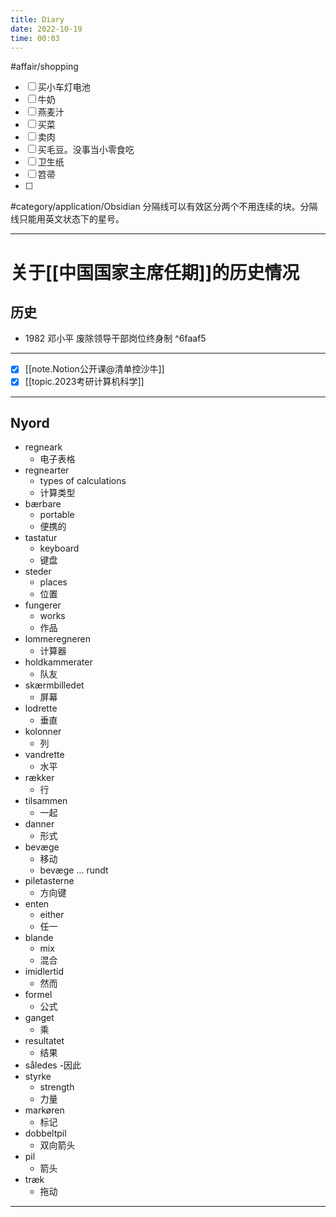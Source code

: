 ```yaml
---
title: Diary
date: 2022-10-19
time: 00:03
---
```


#affair/shopping 
- [ ] 买小车灯电池
- [ ] 牛奶
- [ ] 燕麦汁
- [ ] 买菜
- [ ] 卖肉
- [ ] 买毛豆。没事当小零食吃
- [ ] 卫生纸
- [ ] 笤帚
- [ ] 


#category/application/Obsidian 
分隔线可以有效区分两个不用连续的块。分隔线只能用英文状态下的星号。

***

# 关于[[中国国家主席任期]]的历史情况
## 历史
- 1982 邓小平 废除领导干部岗位终身制 ^6faaf5
***

- [x] [[note.Notion公开课@清单控沙牛]]
- [x] [[topic.2023考研计算机科学]]

***
## Nyord

- regneark
	- 电子表格
- regnearter
	- types of calculations
	- 计算类型
- bærbare
	- portable
	- 便携的
- tastatur
	- keyboard
	- 键盘
- steder
	- places
	- 位置
- fungerer
	- works
	- 作品
- lommeregneren
	- 计算器
- holdkammerater
	- 队友
- skærmbilledet
	- 屏幕
- lodrette
	- 垂直
- kolonner
	- 列
- vandrette 
	- 水平
- rækker
	- 行
- tilsammen
	- 一起
- danner
	- 形式
- bevæge
	- 移动
	- bevæge ... rundt
- piletasterne
	- 方向键
- enten
	- either
	- 任一
- blande
	- mix
	- 混合
- imidlertid 
	- 然而
- formel
	- 公式
- ganget
	- 乘
- resultatet
	- 结果
- således
	-因此
- styrke
	- strength
	- 力量
- markøren
	- 标记
- dobbeltpil
	- 双向箭头
- pil
	- 箭头
- træk
	- 拖动

***
